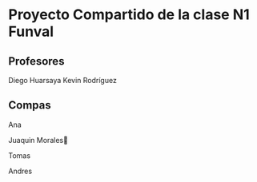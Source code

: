 # Proyecto Compartido de la clase N1 Funval

## Profesores

Diego Huarsaya
Kevin Rodríguez

## Compas

Ana

Juaquin Morales🤑

Tomas

Andres

